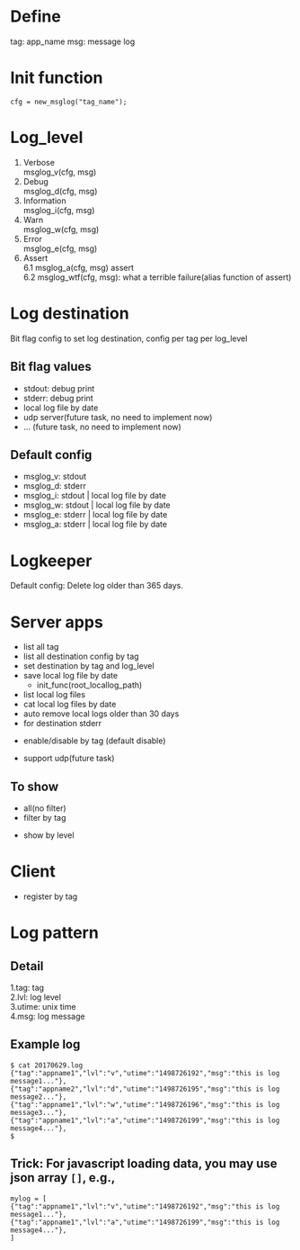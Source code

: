 
# Define
tag: app_name
msg: message log

# Init function
```
cfg = new_msglog("tag_name");
```

# Log_level  
1.  Verbose  
     msglog_v(cfg, msg)        
2.  Debug  
     msglog_d(cfg, msg)        
3.  Information     
     msglog_i(cfg, msg) 
4.  Warn  
     msglog_w(cfg, msg)     
5.  Error  
     msglog_e(cfg, msg)     
6.  Assert  
     6.1 msglog_a(cfg, msg)      assert  
     6.2 msglog_wtf(cfg, msg):   what a terrible failure(alias function of assert)  

# Log destination
Bit flag config to set log destination, config per tag per log_level  
## Bit flag values
- stdout: debug print  
- stderr: debug print  
- local log file by date  
- udp server(future task, no need to implement now)  
- ... (future task, no need to implement now)  
## Default config
- msglog_v: stdout  
- msglog_d: stderr  
- msglog_i: stdout | local log file by date  
- msglog_w: stdout | local log file by date  
- msglog_e: stderr | local log file by date 
- msglog_a: stderr | local log file by date  

# Logkeeper  
Default config: Delete log older than 365 days.  

# Server apps
- list all tag   
- list all destination config by tag  
- set destination by tag and log_level 
- save local log file by date  
    + init_func(root_locallog_path)  
- list local log files  
- cat local log files by date  
- auto remove local logs older than 30 days  
- for destination stderr  
 + enable/disable by tag (default disable)  
- support udp(future task)  

## To show
- all(no filter)  
- filter by tag  
+ show by level  

# Client
- register by tag  

# Log pattern
## Detail
 1.tag: tag  
 2.lvl: log level   
 3.utime: unix time  
 4.msg: log message  

## Example log
```
$ cat 20170629.log
{"tag":"appname1","lvl":"v","utime":"1498726192","msg":"this is log message1..."},
{"tag":"appname2","lvl":"d","utime":"1498726195","msg":"this is log message2..."},
{"tag":"appname1","lvl":"w","utime":"1498726196","msg":"this is log message3..."},
{"tag":"appname1","lvl":"a","utime":"1498726199","msg":"this is log message4..."},
$
```

## Trick: For javascript loading data, you may use json array `[]`, e.g.,    
```
mylog = [
{"tag":"appname1","lvl":"v","utime":"1498726192","msg":"this is log message1..."},
{"tag":"appname1","lvl":"a","utime":"1498726199","msg":"this is log message4..."},
]
```  
